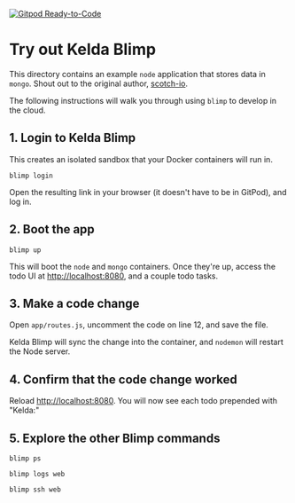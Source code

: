 [![Gitpod Ready-to-Code](https://img.shields.io/badge/Gitpod-Ready--to--Code-blue?logo=gitpod)](https://gitpod.io/#https://github.com/kelda/node-todo) 

# Try out Kelda Blimp

This directory contains an example `node` application that stores data in
`mongo`. Shout out to the original author,
[scotch-io](https://github.com/scotch-io/node-todo).

The following instructions will walk you through using `blimp` to develop in
the cloud.

## 1. Login to Kelda Blimp

This creates an isolated sandbox that your Docker containers will run in.

```
blimp login
```

Open the resulting link in your browser (it doesn't have to be in GitPod), and log in.

## 2. Boot the app

```
blimp up
```

This will boot the `node` and `mongo` containers. Once they're up, access the
todo UI at [http://localhost:8080](http://localhost:8080), and a couple todo tasks.

## 3. Make a code change

Open `app/routes.js`, uncomment the code on line 12, and save the file.

Kelda Blimp will sync the change into the container, and `nodemon` will restart
the Node server.

## 4. Confirm that the code change worked

Reload [http://localhost:8080](http://localhost:8080). You will now see each
todo prepended with "Kelda:"

## 5. Explore the other Blimp commands

```
blimp ps

blimp logs web

blimp ssh web
```
